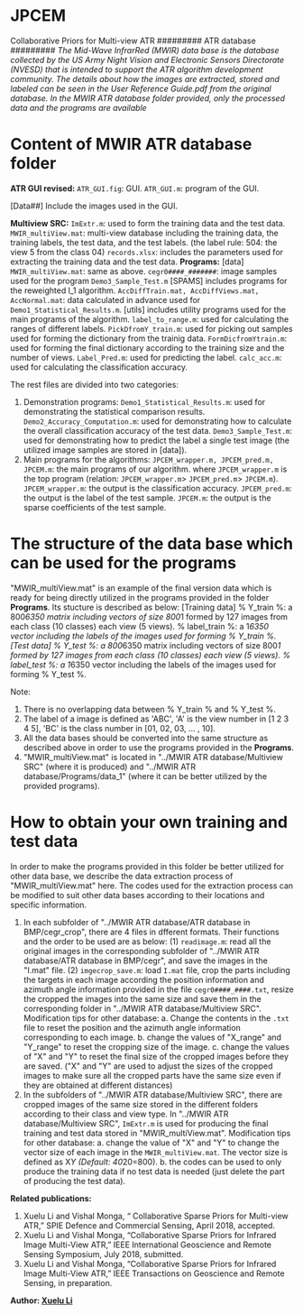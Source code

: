# JPCEM
Collaborative Priors for Multi-view ATR
######### ATR database #########
_The Mid-Wave InfrarRed (MWIR) data base is the database collected by the US Army Night Vision and Electronic Sensors Directorate (NVESD) that is intended to support the ATR algorithm development community. The details about how the images are extracted, stored and labeled can be seen in the User Reference Guide.pdf from the original database. In the MWIR ATR database folder provided, only the processed data and the programs are available_

# Content of MWIR ATR database folder #

**ATR GUI revised:**
`ATR_GUI.fig`: GUI.
`ATR_GUI.m`: program of the GUI.

[Data##]
Include the images used in the GUI. 

**Multiview SRC:**
`ImExtr.m`: used to form the training data and the test data.
`MWIR_multiView.mat`: multi-view database including the training data, the training labels, the test data, and the test labels.
(the label rule: 504: the view 5 from the class 04)
`records.xlsx`: includes the parameters used for extracting the training data and the test data.
**Programs:**
[data]
`MWIR_multiView.mat`: same as above.
`cegr0####_#######`: image samples used for the program `Demo3_Sample_Test.m`
[SPAMS]
includes programs for the reweighted l_1 algorithm.
`AccDiffTrain.mat, AccDiffViews.mat, AccNormal.mat`: data calculated in advance used for `Demo1_Statistical_Results.m`.
[utils]
includes utility programs used for the main programs of the algorithm.
`label_to_range.m`: used for calculating the ranges of different labels.
`PickDfromY_train.m`: used for picking out samples used for forming the dictionary from the trainig data.
`FormDicfromYtrain.m`: used for forming the final dictionary according to the training size and the number of views. 
`Label_Pred.m`: used for predicting the label.
`calc_acc.m`: used for calculating the classification accuracy.

The rest files are divided into two categories:
1. Demonstration programs:
`Demo1_Statistical_Results.m`: used for demonstrating the statistical comparison results.
`Demo2_Accuracy_Computation.m`: used for demonstrating how to calculate the overall classification accuracy of the test data.
`Demo3_Sample_Test.m`: used for demonstrating how to predict the label a single test image (the utilized image samples are stored in [data]).
2. Main programs for the algorithms:
`JPCEM_wrapper.m, JPCEM_pred.m, JPCEM.m`: the main programs of our algorithm. where `JPCEM_wrapper.m` is the top program (relation: `JPCEM_wrapper.m`> `JPCEM_pred.m`> `JPCEM.m`).
`JPCEM_wrapper.m`: the output is the classification accuracy.
`JPCEM_pred.m`:  the output is the label of the test sample.
`JPCEM.m`: the output is the sparse coefficients of the test sample.

# The structure of the data base which can be used for the programs #
"MWIR_multiView.mat" is an example of the final version data which is ready for being directly utilized in the programs provided in the folder **Programs**. Its stucture is described as below:
[Training data]
% Y_train %: a 800*6350 matrix including vectors of size 800*1 formed by 127 images from each class (10 classes) each view (5 views).
% label_train %: a 1*6350 vector including the labels of the images used for forming % Y_train %.
[Test data]
% Y_test %: a 800*6350 matrix including vectors of size 800*1 formed by 127 images from each class (10 classes) each view (5 views).
% label_test %: a 1*6350 vector including the labels of the images used for forming % Y_test %.

Note:
1. There is no overlapping data between % Y_train % and % Y_test %.
2. The label of a image is defined as 'ABC', 'A' is the view number in [1 2 3 4 5], 'BC' is the class number in [01, 02, 03, ... , 10].
3. All the data bases should be converted into the same structure as described above in order to use the programs provided in the **Programs**.
4. "MWIR_multiView.mat" is located in "../MWIR ATR database/Multiview SRC" (where it is produced) and "../MWIR ATR database/Programs/data_1"
(where it can be better utilized by the provided programs).

# How to obtain your own training and test data #
In order to make the programs provided in this folder be better utilized for other data base, we describe the data extraction process of "MWIR_multiView.mat" here. The codes used for the extraction process can be modified to suit other data bases according to their locations and specific information. 

1. In each subfolder of "../MWIR ATR database/ATR database in BMP/cegr_crop", there are 4 files in dfferent formats. Their functions and the order to be used are as below:
(1) `readimage.m`: read all the original images in the corresponding subfolder of "../MWIR ATR database/ATR database in BMP/cegr", and save the images in the "I.mat" file.
(2) `imgecrop_save.m`: load `I.mat` file, crop the parts including the targets in each image according the position information and azimuth angle information provided in the file `cegr0####_####.txt`, resize the cropped the images into the same size and save them in the corresponding folder in "../MWIR ATR database/Multiview SRC".
Modification tips for other database:
a. Change the contents in the `.txt` file to reset the position and the azimuth angle information corresponding to each image.
b. change the values of "X_range" and "Y_range" to reset the cropping size of the image.
c. change the values of "X" and "Y" to reset the final size of the cropped images before they are saved. ("X" and "Y" are used to adjust the sizes of the cropped images to make sure all the cropped parts have the same size even if they are obtained at different distances)
2. In the subfolders of "../MWIR ATR database/Multiview SRC", there are cropped images of the same size stored in the different folders according to their class and view type. In "../MWIR ATR database/Multiview SRC", `ImExtr.m` is used for producing the final training and test data stored in "MWIR_multiView.mat".
Modification tips for other database:
a. change the value of "X" and "Y" to change the vector size of each image in the  `MWIR_multiView.mat`. The vector size is defined as X*Y (Default: 40*20=800).
b. the codes can be used to only produce the training data if no test data is needed (just delete the part of producing the test data). 


**Related publications:**

1. Xuelu Li and Vishal Monga, “ Collaborative Sparse Priors for Multi-view ATR,” SPIE Defence and Commercial Sensing, April 2018, accepted. 
2. Xuelu Li and Vishal Monga, “Collaborative Sparse Priors for Infrared Image Multi-View ATR,” IEEE International Geoscience and Remote Sensing Symposium, July 2018, submitted.
3. Xuelu Li and Vishal Monga, “Collaborative Sparse Priors for Infrared Image Multi-View ATR,” IEEE Transactions on Geoscience and Remote Sensing, in preparation.

**Author: [Xuelu Li](http://www.personal.psu.edu/xul76/)**





